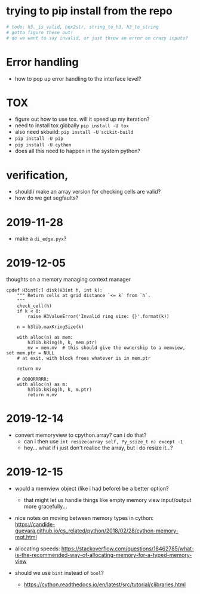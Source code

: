 # trying to pip install from the repo

```python
# todo: h3._is_valid, hex2str, string_to_h3, h3_to_string
# gotta figure these out!
# do we want to say invalid, or just throw an error on crazy inputs?
```

# Error handling

- how to pop up error handling to the interface level?

# TOX

- figure out how to use tox. will it speed up my iteration?
- need to install tox globally `pip install -U tox`
- also need skbuild: `pip install -U scikit-build`
- `pip install -U pip`
- `pip install -U cython`
- does all this need to happen in the system python?

# verification,
- should i make an array version for checking cells are valid?
- how do we get segfaults?

# 2019-11-28

- make a `di_edge.pyx`?

# 2019-12-05

thoughts on a memory managing context manager

```
cpdef H3int[:] disk(H3int h, int k):
    """ Return cells at grid distance `<= k` from `h`.
    """
    check_cell(h)
    if k < 0:
        raise H3ValueError('Invalid ring size: {}'.format(k))

    n = h3lib.maxKringSize(k)

    with alloc(n) as mem:
        h3lib.kRing(h, k, mem.ptr)
        mv = mem.mv  # this should give the ownership to a memview, set mem.ptr = NULL
    # at exit, with block frees whatever is in mem.ptr

    return mv

    # OOOORRRRR: 
    with alloc(n) as m:
        h3lib.kRing(h, k, m.ptr)
        return m.mv
```

# 2019-12-14

- convert memoryview to cpython.array? can i do that?
    + can i then use `int resize(array self, Py_ssize_t n) except -1`
    + hey... what if i just don't realloc the array, but i do resize it...?

# 2019-12-15

- would a memview object (like i had before) be a better option?
    + that might let us handle things like empty memory view input/output more gracefully...
- nice notes on moving between memory types in cython: https://candide-guevara.github.io/cs_related/python/2018/02/28/cython-memory-mgt.html
- allocating speeds: https://stackoverflow.com/questions/18462785/what-is-the-recommended-way-of-allocating-memory-for-a-typed-memory-view

- should we use `bint` instead of `bool`?
    + https://cython.readthedocs.io/en/latest/src/tutorial/clibraries.html

